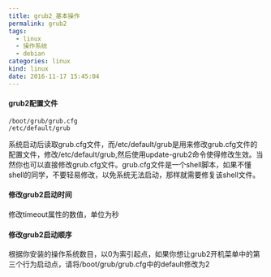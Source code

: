 ```yaml
---
title: grub2_基本操作
permalink: grub2
tags:
  - linux
  - 操作系统
  - debian
categories: linux
kind: linux
date: 2016-11-17 15:45:04
---
```


#### grub2配置文件

    /boot/grub/grub.cfg
    /etc/default/grub

系统启动后读取grub.cfg文件，而/etc/default/grub是用来修改grub.cfg文件的配置文件，修改/etc/default/grub,然后使用update-grub2命令使得修改生效。当然你也可以直接修改grub.cfg文件。grub.cfg文件是一个shell脚本，如果不懂shell的同学，不要轻易修改，以免系统无法启动，那样就需要修复该shell文件。

#### 修改grub2启动时间
修改timeout属性的数值，单位为秒

#### 修改grub2启动顺序
根据你安装的操作系统数目，以0为索引起点，如果你想让grub2开机菜单中的第三个行为启动点，请将/boot/grub/grub.cfg中的default修改为2
